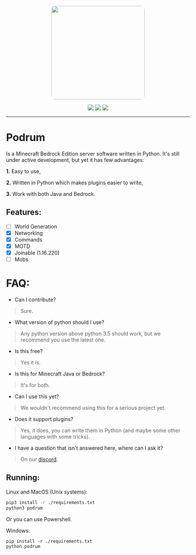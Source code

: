 <p align="center">
  <img width="256" style="border-radius:10px;" height="256" src="https://cdn.discordapp.com/attachments/576826528671858709/766767561681141790/Logo.png">


<div align="center">
    <a href="https://discord.gg/ScSsnwQ4kW"><img src="https://img.shields.io/discord/821124503185653803?style=flat-square"/></a>
    <a href="https://www.codefactor.io/repository/github/podrum/podrum"><img src="https://www.codefactor.io/repository/github/podrum/podrum/badge?style=flat-square"/></a>
    <a href="https://podrum.github.io/"><img src="https://img.shields.io/badge/website-online-orange?style=flat-square"/></a>
</div>
<hr/>

# Podrum
Is a Minecraft Bedrock Edition server software written in Python.
It's still under active development, but yet it has few advantages:

**1.** Easy to use,

**2.** Written in Python which makes plugins easier to write,

**3.** Work with both Java and Bedrock.

## Features:
 - [ ] World Generation
 - [x] Networking
 - [x] Commands
 - [x] MOTD
 - [x] Joinable (1.16.220)
 - [ ] Mobs 

# FAQ:
 - Can I contribute?
 > Sure.
 - What version of python should I use?
 > Any python version above python 3.5 should work, but we recommend you use the latest one.
 - Is this free?
 > Yes it is.
 - Is this for Minecraft Java or Bedrock?
 > It's for both.
 - Can I use this yet?
 > We wouldn't recommend using this for a serious project yet.
 - Does it support plugins?
 > Yes, it does, you can write them in Python (and maybe some other languages with some tricks).
 - I have a question that isn't answered here, where can I ask it?
 > On our [discord](https://discord.gg/ScSsnwQ4kW).

## Running:
Linux and MacOS (Unix systems):
```sh
pip3 install -r ./requirements.txt
python3 podrum
```
Or you can use Powershell.

Windows:
```batch
pip install -r ./requirements.txt
python podrum
```
